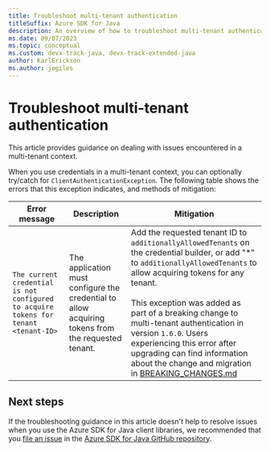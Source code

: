 ```yaml
---
title: Troubleshoot multi-tenant authentication
titleSuffix: Azure SDK for Java
description: An overview of how to troubleshoot multi-tenant authentication issues
ms.date: 09/07/2023
ms.topic: conceptual
ms.custom: devx-track-java, devx-track-extended-java
author: KarlErickson
ms.author: jogiles
---
```


# Troubleshoot multi-tenant authentication

This article provides guidance on dealing with issues encountered in a multi-tenant context.

When you use credentials in a multi-tenant context, you can optionally try/catch for `ClientAuthenticationException`. The following table shows the errors that this exception indicates, and methods of mitigation:

| Error message                                                                       | Description                                                                                        | Mitigation                                                                                                                                                                                                                                                                                                                                                                                                                                                                                                                       |
|-------------------------------------------------------------------------------------|----------------------------------------------------------------------------------------------------|----------------------------------------------------------------------------------------------------------------------------------------------------------------------------------------------------------------------------------------------------------------------------------------------------------------------------------------------------------------------------------------------------------------------------------------------------------------------------------------------------------------------------------|
| `The current credential is not configured to acquire tokens for tenant <tenant-ID>` | The application must configure the credential to allow acquiring tokens from the requested tenant. | Add the requested tenant ID to `additionallyAllowedTenants` on the credential builder, or add \"*\" to `additionallyAllowedTenants` to allow acquiring tokens for any tenant. <br><br>This exception was added as part of a breaking change to multi-tenant authentication in version `1.6.0`. Users experiencing this error after upgrading can find information about the change and migration in [BREAKING_CHANGES.md](https://github.com/Azure/azure-sdk-for-java/blob/main/sdk/identity/azure-identity/BREAKING_CHANGES.md) |

## Next steps

If the troubleshooting guidance in this article doesn't help to resolve issues when you use the Azure SDK for Java client libraries, we recommended that you [file an issue](https://github.com/Azure/azure-sdk-for-java/issues/new/choose) in the [Azure SDK for Java GitHub repository](https://github.com/Azure/azure-sdk-for-java).
